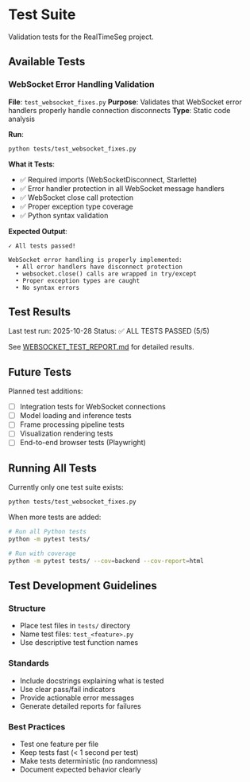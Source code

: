 # Test Suite

Validation tests for the RealTimeSeg project.

## Available Tests

### WebSocket Error Handling Validation
**File**: `test_websocket_fixes.py`
**Purpose**: Validates that WebSocket error handlers properly handle connection disconnects
**Type**: Static code analysis

**Run**:
```bash
python tests/test_websocket_fixes.py
```

**What it Tests**:
- ✅ Required imports (WebSocketDisconnect, Starlette)
- ✅ Error handler protection in all WebSocket message handlers
- ✅ WebSocket close call protection
- ✅ Proper exception type coverage
- ✅ Python syntax validation

**Expected Output**:
```
✓ All tests passed!

WebSocket error handling is properly implemented:
  • All error handlers have disconnect protection
  • websocket.close() calls are wrapped in try/except
  • Proper exception types are caught
  • No syntax errors
```

## Test Results

Last test run: 2025-10-28
Status: ✅ ALL TESTS PASSED (5/5)

See [WEBSOCKET_TEST_REPORT.md](../docs/WEBSOCKET_TEST_REPORT.md) for detailed results.

## Future Tests

Planned test additions:
- [ ] Integration tests for WebSocket connections
- [ ] Model loading and inference tests
- [ ] Frame processing pipeline tests
- [ ] Visualization rendering tests
- [ ] End-to-end browser tests (Playwright)

## Running All Tests

Currently only one test suite exists:
```bash
python tests/test_websocket_fixes.py
```

When more tests are added:
```bash
# Run all Python tests
python -m pytest tests/

# Run with coverage
python -m pytest tests/ --cov=backend --cov-report=html
```

## Test Development Guidelines

### Structure
- Place test files in `tests/` directory
- Name test files: `test_<feature>.py`
- Use descriptive test function names

### Standards
- Include docstrings explaining what is tested
- Use clear pass/fail indicators
- Provide actionable error messages
- Generate detailed reports for failures

### Best Practices
- Test one feature per file
- Keep tests fast (< 1 second per test)
- Make tests deterministic (no randomness)
- Document expected behavior clearly
